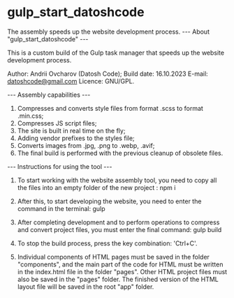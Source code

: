 # gulp_start_datoshcode
The assembly speeds up the website development process.
--- About "gulp_start_datoshcode" ---

This is a custom build of the Gulp task manager that speeds up the website development process.

Author: Andrii Ovcharov (Datosh Code);
Build date: 16.10.2023
E-mail: datoshcode@gmail.com
Licence: GNU/GPL.


--- Assembly capabilities ---

1. Compresses and converts style files from format .scss to format .min.css;
2. Compresses JS script files;
3. The site is built in real time on the fly;
4. Adding vendor prefixes to the styles file;
5. Converts images from .jpg, .png to .webp, .avif;
6. The final build is performed with the previous cleanup of obsolete files.


--- Instructions for using the tool --- 

1. To start working with the website assembly tool, you need to copy all the files into an empty folder of the new project : 
npm i

2. After this, to start developing the website, you need to enter the command in the terminal:
gulp

3. After completing development and to perform operations to compress and convert project files, you must enter the final command:
gulp build

4. To stop the build process, press the key combination: 'Ctrl+C'.

5. Individual components of HTML pages must be saved in the folder "components", and the main part of the code for HTML must be written in the index.html file in the folder "pages". Other HTML project files must also be saved in the "pages" folder. The finished version of the HTML layout file will be saved in the root "app" folder.
